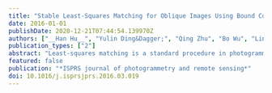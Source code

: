 ```yaml
---
title: "Stable Least-Squares Matching for Oblique Images Using Bound Constrained Optimization and a Robust Loss Function"
date: 2016-01-01
publishDate: 2020-12-21T07:44:54.139970Z
authors: ["__Han Hu__", "Yulin Ding&Dagger;", "Qing Zhu", "Bo Wu", "Linfu Xie", "Min Chen"]
publication_types: ["2"]
abstract: "Least-squares matching is a standard procedure in photogrammetric applications for obtaining sub-pixel accuracies of image correspondences. However, least-squares matching has also been criticized for its instability, which is primarily reflected by the requests for the initial correspondence and favorable image quality. In image matching between oblique images, due to the blur, illumination differences and other effects, the image attributes of different views are notably different, which results in a more severe convergence problem. Aiming at improving the convergence rate and robustness of least-squares matching of oblique images, we incorporated prior geometric knowledge in the optimization process, which is reflected as the bounded constraints on the optimizing parameters that constrain the search for a solution to a reasonable region. Furthermore, to be resilient to outliers, we substituted the square loss with a robust loss function. To solve the composite problem, we reformulated the least-squares matching problem as a bound constrained optimization problem, which can be solved with bounds constrained Levenberg– Marquardt solver. Experimental results consisting of images from two different penta-view oblique camera systems confirmed that the proposed method shows guaranteed final convergences in various scenarios compared to the approximately 20– 50% convergence rate of classical least-squares matching."
featured: false
publication: "*ISPRS journal of photogrammetry and remote sensing*"
doi: 10.1016/j.isprsjprs.2016.03.019
---
```


